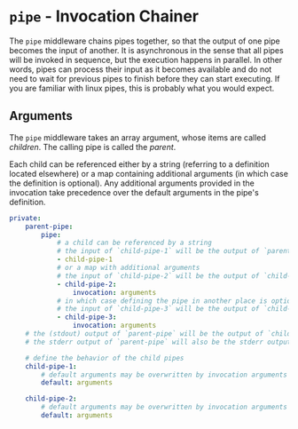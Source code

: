 # `pipe` - Invocation Chainer

The `pipe` middleware chains pipes together, so that the output of one pipe becomes the input of another. It is asynchronous in the sense that all pipes will be invoked in sequence, but the execution happens in parallel. In other words, pipes can process their input as it becomes available and do not need to wait for previous pipes to finish before they can start executing. If you are familiar with linux pipes, this is probably what you would expect.

## Arguments

The `pipe` middleware takes an array argument, whose items are called *children*. The calling pipe is called the *parent*.

Each child can be referenced either by a string (referring to a definition located elsewhere) or a map containing additional arguments (in which case the definition is optional). Any additional arguments provided in the invocation take precedence over the default arguments in the pipe's definition.

```yaml
private:
    parent-pipe:
        pipe:
            # a child can be referenced by a string
            # the input of `child-pipe-1` will be the output of `parent-pipe`
            - child-pipe-1
            # or a map with additional arguments
            # the input of `child-pipe-2` will be the output of `child-pipe-1`
            - child-pipe-2:
                invocation: arguments
            # in which case defining the pipe in another place is optional
            # the input of `child-pipe-3` will be the output of `child-pipe-2`
            - child-pipe-3:
                invocation: arguments
    # the (stdout) output of `parent-pipe` will be the output of `child-pipe-3`
    # the stderr output of `parent-pipe` will also be the stderr output of `child-pipe-3`

    # define the behavior of the child pipes
    child-pipe-1:
        # default arguments may be overwritten by invocation arguments
        default: arguments

    child-pipe-2:
        # default arguments may be overwritten by invocation arguments
        default: arguments
```
